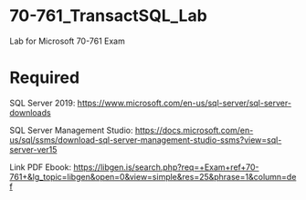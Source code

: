# 70-761_TransactSQL_Lab
Lab for Microsoft 70-761 Exam

# Required

SQL Server 2019: https://www.microsoft.com/en-us/sql-server/sql-server-downloads

SQL Server Management Studio: https://docs.microsoft.com/en-us/sql/ssms/download-sql-server-management-studio-ssms?view=sql-server-ver15

Link PDF Ebook: https://libgen.is/search.php?req=+Exam+ref+70-761+&lg_topic=libgen&open=0&view=simple&res=25&phrase=1&column=def
